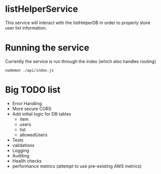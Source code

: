 # listHelperService

This service will interact with the listHelperDB in order to properly store user list information.

# Running the service

Currently the service is run through the index (which also handles routing)

`nodemon ./api/index.js`

# Big TODO list
* Error Handling
* More secure CORS
* Add initial logic for DB tables
    * item
    * users
    * list
    * allowedUsers
* Tests
* validations
* Logging
* Auditing
* Health checks
* performance metrics (attempt to use pre-existing AWS metrics)